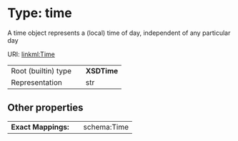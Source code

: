 
# Type: time

A time object represents a (local) time of day, independent of any particular day

URI: [linkml:Time](https://w3id.org/linkml/Time)

|  |  |  |
| --- | --- | --- |
| Root (builtin) type | | **XSDTime** |
| Representation | | str |

## Other properties

|  |  |  |
| --- | --- | --- |
| **Exact Mappings:** | | schema:Time |
